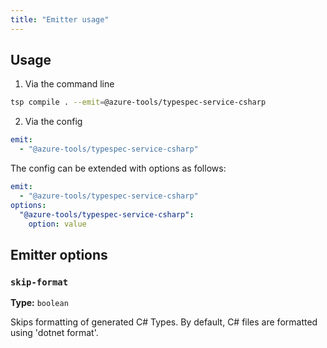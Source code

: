 ```yaml
---
title: "Emitter usage"
---
```


## Usage

1. Via the command line

```bash
tsp compile . --emit=@azure-tools/typespec-service-csharp
```

2. Via the config

```yaml
emit:
  - "@azure-tools/typespec-service-csharp"
```

The config can be extended with options as follows:

```yaml
emit:
  - "@azure-tools/typespec-service-csharp"
options:
  "@azure-tools/typespec-service-csharp":
    option: value
```

## Emitter options

### `skip-format`

**Type:** `boolean`

Skips formatting of generated C# Types. By default, C# files are formatted using 'dotnet format'.
